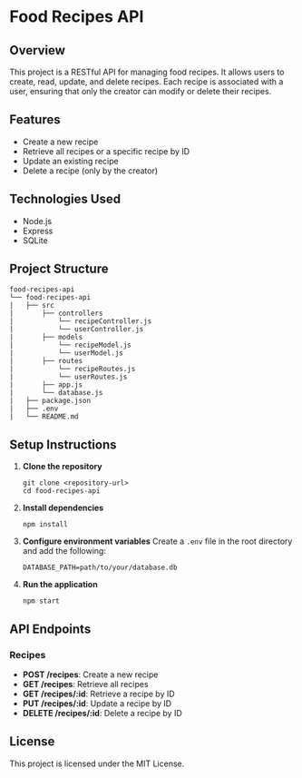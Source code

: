 # Food Recipes API

## Overview

This project is a RESTful API for managing food recipes. It allows users to create, read, update, and delete recipes. Each recipe is associated with a user, ensuring that only the creator can modify or delete their recipes.

## Features

- Create a new recipe
- Retrieve all recipes or a specific recipe by ID
- Update an existing recipe
- Delete a recipe (only by the creator)

## Technologies Used

- Node.js
- Express
- SQLite

## Project Structure

```
food-recipes-api
└── food-recipes-api
|   ├── src
|       ├── controllers
|           └── recipeController.js
|           └── userController.js
|       ├── models
|           └── recipeModel.js
|           └── userModel.js
|       ├── routes
|           └── recipeRoutes.js
|           └── userRoutes.js
|       ├── app.js
|       └── database.js
|   ├── package.json
|   ├── .env
|   └── README.md
```

## Setup Instructions

1. **Clone the repository**

   ```
   git clone <repository-url>
   cd food-recipes-api
   ```

2. **Install dependencies**

   ```
   npm install
   ```

3. **Configure environment variables**
   Create a `.env` file in the root directory and add the following:

   ```
   DATABASE_PATH=path/to/your/database.db
   ```

4. **Run the application**
   ```
   npm start
   ```

## API Endpoints

### Recipes

- **POST /recipes**: Create a new recipe
- **GET /recipes**: Retrieve all recipes
- **GET /recipes/:id**: Retrieve a recipe by ID
- **PUT /recipes/:id**: Update a recipe by ID
- **DELETE /recipes/:id**: Delete a recipe by ID

## License

This project is licensed under the MIT License.
